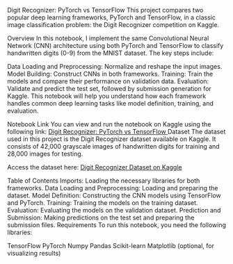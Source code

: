 Digit Recognizer: PyTorch vs TensorFlow
This project compares two popular deep learning frameworks, PyTorch and TensorFlow, in a classic image classification problem: the Digit Recognizer competition on Kaggle.

Overview
In this notebook, I implement the same Convolutional Neural Network (CNN) architecture using both PyTorch and TensorFlow to classify handwritten digits (0-9) from the MNIST dataset. The key steps include:

Data Loading and Preprocessing: Normalize and reshape the input images.
Model Building: Construct CNNs in both frameworks.
Training: Train the models and compare their performance on validation data.
Evaluation: Validate and predict the test set, followed by submission generation for Kaggle.
This notebook will help you understand how each framework handles common deep learning tasks like model definition, training, and evaluation.

Notebook Link
You can view and run the notebook on Kaggle using the following link:
[Digit Recognizer: PyTorch vs TensorFlow
](https://www.kaggle.com/code/ahmedgaitani/digit-recognizer-code-dl-tf-vs-pt-99)
Dataset
The dataset used in this project is the Digit Recognizer dataset available on Kaggle. It consists of 42,000 grayscale images of handwritten digits for training and 28,000 images for testing.

Access the dataset here:
[Digit Recognizer Dataset on Kaggle](https://www.kaggle.com/competitions/digit-recognizer)

Table of Contents
Imports: Loading the necessary libraries for both frameworks.
Data Loading and Preprocessing: Loading and preparing the dataset.
Model Definition: Constructing the CNN models using TensorFlow and PyTorch.
Training: Training the models on the training dataset.
Evaluation: Evaluating the models on the validation dataset.
Prediction and Submission: Making predictions on the test set and preparing the submission files.
Requirements
To run this notebook, you need the following libraries:

TensorFlow
PyTorch
Numpy
Pandas
Scikit-learn
Matplotlib (optional, for visualizing results)
